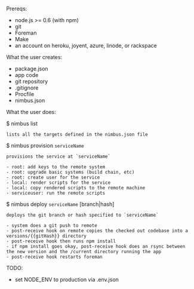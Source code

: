 Prereqs:
  - node.js >= 0.6 (with npm)
  - git
  - Foreman
  - Make
  - an account on heroku, joyent, azure, linode, or rackspace

What the user creates:
  - package.json
  - app code
  - git repository
  - .gitignore
  - Procfile
  - nimbus.json

What the user does:

  $ nimbus list

    lists all the targets defined in the nimbus.json file

  $ nimbus provision `serviceName`

    provisions the service at `serviceName`

    - root: add keys to the remote system
    - root: upgrade basic systems (build chain, etc)
    - root: create user for the service
    - local: render scripts for the service
    - local: copy rendered scripts to the remote machine
    - serviceuser: run the remote scripts

  $ nimbus deploy `serviceName` [branch|hash]

    deploys the git branch or hash specified to `serviceName`

    - system does a git push to remote
    - post-receive hook on remote copies the checked out codebase into a versions/{{gitHash}} directory
    - post-receive hook then runs npm install
    - if npm install goes okay, post-receive hook does an rsync between the new version and the /current directory running the app
    - post-receive hook restarts foreman

TODO:
  - set NODE_ENV to production via .env.json